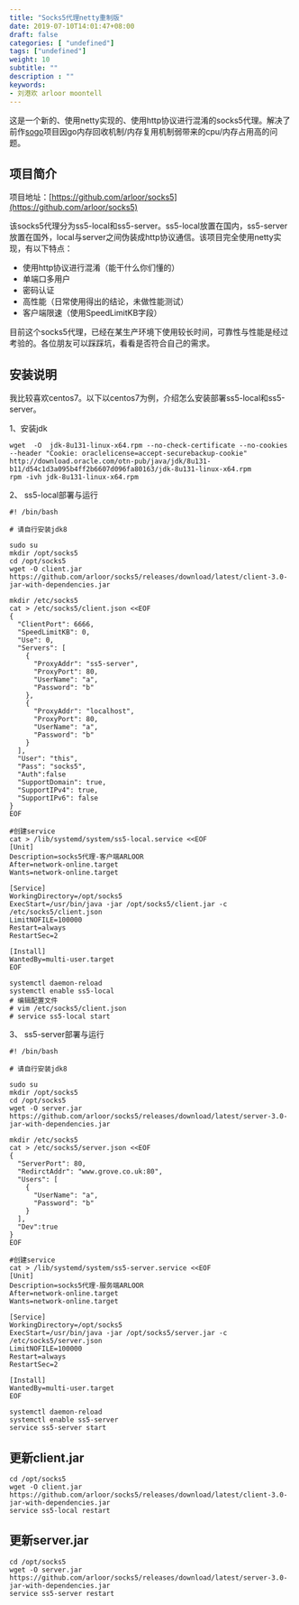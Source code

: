 ```yaml
---
title: "Socks5代理netty重制版"
date: 2019-07-10T14:01:47+08:00
draft: false
categories: [ "undefined"]
tags: ["undefined"]
weight: 10
subtitle: ""
description : ""
keywords:
- 刘港欢 arloor moontell
---
```


这是一个新的、使用netty实现的、使用http协议进行混淆的socks5代理。解决了前作[sogo](https://github.com/arloor/sogo)项目因go内存回收机制/内存复用机制弱带来的cpu/内存占用高的问题。<!--more-->

## 项目简介

项目地址：[https://github.com/arloor/socks5](https://github.com/arloor/socks5)

该socks5代理分为ss5-local和ss5-server。ss5-local放置在国内，ss5-server放置在国外，local与server之间伪装成http协议通信。该项目完全使用netty实现，有以下特点：

- 使用http协议进行混淆（能干什么你们懂的）
- 单端口多用户
- 密码认证
- 高性能（日常使用得出的结论，未做性能测试）
- 客户端限速（使用SpeedLimitKB字段）

目前这个socks5代理，已经在某生产环境下使用较长时间，可靠性与性能是经过考验的。各位朋友可以踩踩坑，看看是否符合自己的需求。

## 安装说明

我比较喜欢centos7。以下以centos7为例，介绍怎么安装部署ss5-local和ss5-server。

1、安装jdk

```shell
wget  -O  jdk-8u131-linux-x64.rpm --no-check-certificate --no-cookies --header "Cookie: oraclelicense=accept-securebackup-cookie" http://download.oracle.com/otn-pub/java/jdk/8u131-b11/d54c1d3a095b4ff2b6607d096fa80163/jdk-8u131-linux-x64.rpm
rpm -ivh jdk-8u131-linux-x64.rpm
```

2、 ss5-local部署与运行

```shell
#! /bin/bash

# 请自行安装jdk8

sudo su
mkdir /opt/socks5
cd /opt/socks5
wget -O client.jar https://github.com/arloor/socks5/releases/download/latest/client-3.0-jar-with-dependencies.jar

mkdir /etc/socks5
cat > /etc/socks5/client.json <<EOF
{
  "ClientPort": 6666,
  "SpeedLimitKB": 0,
  "Use": 0,
  "Servers": [
    {
      "ProxyAddr": "ss5-server",
      "ProxyPort": 80,
      "UserName": "a",
      "Password": "b"
    },
    {
      "ProxyAddr": "localhost",
      "ProxyPort": 80,
      "UserName": "a",
      "Password": "b"
    }
  ],
  "User": "this",
  "Pass": "socks5",
  "Auth":false
  "SupportDomain": true,
  "SupportIPv4": true,
  "SupportIPv6": false
}
EOF

#创建service
cat > /lib/systemd/system/ss5-local.service <<EOF
[Unit]
Description=socks5代理-客户端ARLOOR
After=network-online.target
Wants=network-online.target

[Service]
WorkingDirectory=/opt/socks5
ExecStart=/usr/bin/java -jar /opt/socks5/client.jar -c /etc/socks5/client.json
LimitNOFILE=100000
Restart=always
RestartSec=2

[Install]
WantedBy=multi-user.target
EOF

systemctl daemon-reload
systemctl enable ss5-local
# 编辑配置文件
# vim /etc/socks5/client.json
# service ss5-local start
```

3、 ss5-server部署与运行

```shell
#! /bin/bash

# 请自行安装jdk8

sudo su
mkdir /opt/socks5
cd /opt/socks5
wget -O server.jar https://github.com/arloor/socks5/releases/download/latest/server-3.0-jar-with-dependencies.jar

mkdir /etc/socks5
cat > /etc/socks5/server.json <<EOF
{
  "ServerPort": 80,
  "RedirctAddr": "www.grove.co.uk:80",
  "Users": [
    {
      "UserName": "a",
      "Password": "b"
    }
  ],
  "Dev":true
}
EOF

#创建service
cat > /lib/systemd/system/ss5-server.service <<EOF
[Unit]
Description=socks5代理-服务端ARLOOR
After=network-online.target
Wants=network-online.target

[Service]
WorkingDirectory=/opt/socks5
ExecStart=/usr/bin/java -jar /opt/socks5/server.jar -c /etc/socks5/server.json
LimitNOFILE=100000
Restart=always
RestartSec=2

[Install]
WantedBy=multi-user.target
EOF

systemctl daemon-reload
systemctl enable ss5-server
service ss5-server start
```

## 更新client.jar

```
cd /opt/socks5
wget -O client.jar https://github.com/arloor/socks5/releases/download/latest/client-3.0-jar-with-dependencies.jar
service ss5-local restart
```

## 更新server.jar

```
cd /opt/socks5
wget -O server.jar https://github.com/arloor/socks5/releases/download/latest/server-3.0-jar-with-dependencies.jar
service ss5-server restart
```